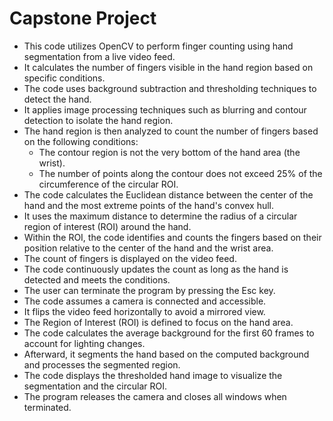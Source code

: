 # Capstone Project
- This code utilizes OpenCV to perform finger counting using hand segmentation from a live video feed.
- It calculates the number of fingers visible in the hand region based on specific conditions.
- The code uses background subtraction and thresholding techniques to detect the hand.
- It applies image processing techniques such as blurring and contour detection to isolate the hand region.
- The hand region is then analyzed to count the number of fingers based on the following conditions:
  - The contour region is not the very bottom of the hand area (the wrist).
  - The number of points along the contour does not exceed 25% of the circumference of the circular ROI.
- The code calculates the Euclidean distance between the center of the hand and the most extreme points of the hand's convex hull.
- It uses the maximum distance to determine the radius of a circular region of interest (ROI) around the hand.
- Within the ROI, the code identifies and counts the fingers based on their position relative to the center of the hand and the wrist area.
- The count of fingers is displayed on the video feed.
- The code continuously updates the count as long as the hand is detected and meets the conditions.
- The user can terminate the program by pressing the Esc key.
- The code assumes a camera is connected and accessible.
- It flips the video feed horizontally to avoid a mirrored view.
- The Region of Interest (ROI) is defined to focus on the hand area.
- The code calculates the average background for the first 60 frames to account for lighting changes.
- Afterward, it segments the hand based on the computed background and processes the segmented region.
- The code displays the thresholded hand image to visualize the segmentation and the circular ROI.
- The program releases the camera and closes all windows when terminated.
